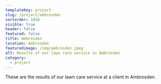 ```yaml
---
templateKey: project
slug: /project/ambrosden
sortorder: 1010
visible: true
header: false
featured: false
title: Ambrosden
location: Ambrosden
featuredimage: /img/ambrosden.jpeg
alt: Results of our lawn care service in Ambrosden
category:
  - project
---
```

These are the results of our lawn care service at a client in Ambrosden.


